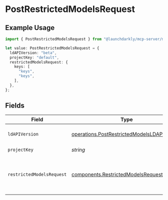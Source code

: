 # PostRestrictedModelsRequest

## Example Usage

```typescript
import { PostRestrictedModelsRequest } from "@launchdarkly/mcp-server/models/operations";

let value: PostRestrictedModelsRequest = {
  ldAPIVersion: "beta",
  projectKey: "default",
  restrictedModelsRequest: {
    keys: [
      "keys",
      "keys",
    ],
  },
};
```

## Fields

| Field                                                                                                      | Type                                                                                                       | Required                                                                                                   | Description                                                                                                | Example                                                                                                    |
| ---------------------------------------------------------------------------------------------------------- | ---------------------------------------------------------------------------------------------------------- | ---------------------------------------------------------------------------------------------------------- | ---------------------------------------------------------------------------------------------------------- | ---------------------------------------------------------------------------------------------------------- |
| `ldAPIVersion`                                                                                             | [operations.PostRestrictedModelsLDAPIVersion](../../models/operations/postrestrictedmodelsldapiversion.md) | :heavy_check_mark:                                                                                         | Version of the endpoint.                                                                                   |                                                                                                            |
| `projectKey`                                                                                               | *string*                                                                                                   | :heavy_check_mark:                                                                                         | N/A                                                                                                        | default                                                                                                    |
| `restrictedModelsRequest`                                                                                  | [components.RestrictedModelsRequest](../../models/components/restrictedmodelsrequest.md)                   | :heavy_check_mark:                                                                                         | List of AI model keys to add to the restricted list.                                                       | {<br/>"keys": [<br/>"keys",<br/>"keys"<br/>]<br/>}                                                         |